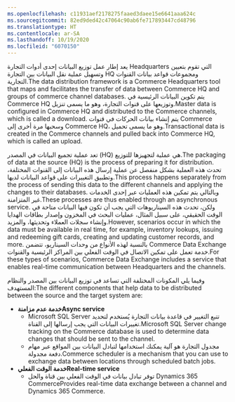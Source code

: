 ```yaml
---
ms.openlocfilehash: c11931aef2178275faaed3daee15e6641aaa624c
ms.sourcegitcommit: 82ed9ded42c47064c90ab6fe717893447cd48796
ms.translationtype: HT
ms.contentlocale: ar-SA
ms.lasthandoff: 10/19/2020
ms.locfileid: "6070150"
---
```

<span data-ttu-id="85a77-101">يعد إطار عمل توزيع البيانات إحدى أدوات التجارة Headquarters التي تقوم بتعيين وتسهيل عملية نقل البيانات بين التجارة HQ ومجموعات قواعد بيانات القنوات التجارية.</span><span class="sxs-lookup"><span data-stu-id="85a77-101">The data distribution framework is a Commerce Headquarters tool that maps and facilitates the transfer of data between Commerce HQ and groups of commerce channel databases.</span></span> <span data-ttu-id="85a77-102">يتم تكوين البيانات الرئيسية في Commerce HQ وتوزيعها على قنوات التجارة، وهو ما يسمى تنزيل.</span><span class="sxs-lookup"><span data-stu-id="85a77-102">Master data is configured in Commerce HQ and distributed to the Commerce channels, which is called a download.</span></span> <span data-ttu-id="85a77-103">يتم إنشاء بيانات الحركات في قنوات Commerce وسحبها مرة أخرى إلى Commerce HQ، وهو ما يسمى تحميل.</span><span class="sxs-lookup"><span data-stu-id="85a77-103">Transactional data is created in the Commerce channels and pulled back into Commerce HQ, which is called an upload.</span></span>

<span data-ttu-id="85a77-104">تعد عملية تجميع البيانات في المصدر (HQ) هي عملية لتجهيزها للتوزيع.</span><span class="sxs-lookup"><span data-stu-id="85a77-104">The packaging of data at the source (HQ) is the process of preparing it for distribution.</span></span> <span data-ttu-id="85a77-105">تحدث هذه العملية بشكل منفصل عن عملية إرسال هذه البيانات إلى القنوات المختلفة، وتطبيق التغييرات على قواعد البيانات لديها.</span><span class="sxs-lookup"><span data-stu-id="85a77-105">This process happens separately from the process of sending this data to the different channels and applying the changes to their databases.</span></span> <span data-ttu-id="85a77-106">وبالتالي يتم تمكين هذه العمليات عبر إحدى الخدمات غير المتزامنة.</span><span class="sxs-lookup"><span data-stu-id="85a77-106">These processes are thus enabled through an asynchronous service.</span></span> <span data-ttu-id="85a77-107">ولكن، تحدث هذه السيناريوهات التي يجب أن تكون فيها البيانات متاحة في الوقت الحقيقي، على سبيل المثال، عمليات البحث في المخزون وإصدار بطاقات الهدايا وإنشاء سجلات العملاء وتحديثها، والمزيد.</span><span class="sxs-lookup"><span data-stu-id="85a77-107">However, scenarios occur in which the data must be available in real time, for example, inventory lookups, issuing and redeeming gift cards, creating and updating customer records, and more.</span></span> <span data-ttu-id="85a77-108">بالنسبة لهذه الأنواع من وحدات السيناريو، تتضمن Commerce Data Exchange خدمة تعمل على تمكين الاتصال في الوقت الفعلي بين المراكز الرئيسية والقنوات.</span><span class="sxs-lookup"><span data-stu-id="85a77-108">For these types of scenarios, Commerce Data Exchange includes a service that enables real-time communication between Headquarters and the channels.</span></span>

<span data-ttu-id="85a77-109">وفيما يلي المكونات المختلفة التي تساعد في توزيع البيانات بين المصدر والنظام المستهدف:</span><span class="sxs-lookup"><span data-stu-id="85a77-109">The different components that help data to be distributed between the source and the target system are:</span></span>

- <span data-ttu-id="85a77-110">**خدمة عدم مزامنة**</span><span class="sxs-lookup"><span data-stu-id="85a77-110">**Async service**</span></span>
    - <span data-ttu-id="85a77-111">Microsoft SQL Server تتبع التغيير في قاعدة بيانات التجارة يُستخدم لتحديد تغييرات البيانات التي يجب إرسالها إلى القناة.</span><span class="sxs-lookup"><span data-stu-id="85a77-111">Microsoft SQL Server change tracking on the Commerce database is used to determine data changes that should be sent to the channel.</span></span>
    - <span data-ttu-id="85a77-112">مجدول التجارة هو آلية يمكنك استخدامها لتبادل البيانات بين المواقع عبر مهام دفعة مجدولة.</span><span class="sxs-lookup"><span data-stu-id="85a77-112">Commerce scheduler is a mechanism that you can use to exchange data between locations through scheduled batch jobs.</span></span>
- <span data-ttu-id="85a77-113">**خدمة الوقت الفعلي**</span><span class="sxs-lookup"><span data-stu-id="85a77-113">**Real-time service**</span></span> 
    - <span data-ttu-id="85a77-114">توفر تبادل بيانات في الوقت الفعلي بين قناة والحل Dynamics 365 Commerce</span><span class="sxs-lookup"><span data-stu-id="85a77-114">Provides real-time data exchange between a channel and Dynamics 365 Commerce.</span></span>


